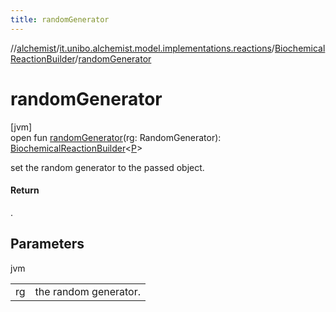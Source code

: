 ```yaml
---
title: randomGenerator
---
```

//[alchemist](../../../index.html)/[it.unibo.alchemist.model.implementations.reactions](../index.html)/[BiochemicalReactionBuilder](index.html)/[randomGenerator](random-generator.html)



# randomGenerator



[jvm]\
open fun [randomGenerator](random-generator.html)(rg: RandomGenerator): [BiochemicalReactionBuilder](index.html)<[P](../../it.unibo.alchemist.model/-biochemistry-incarnation/index.html)>



set the random generator to the passed object.



#### Return



.



## Parameters


jvm

| | |
|---|---|
| rg | the random generator. |





